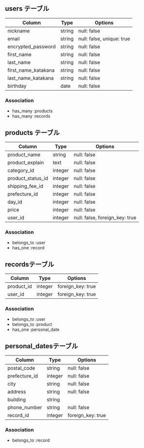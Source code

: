 ## users テーブル

| Column              | Type   | Options                   |
|---------------------|--------|---------------------------|
| nickname            | string | null: false               |
| email               | string | null: false, unique: true |
| encrypted_password  | string | null: false               |
| first_name          | string | null: false               |
| last_name           | string | null: false               |
| first_name_katakana | string | null: false               |
| last_name_katakana  | string | null: false               |
| birthday            | date   | null: false               |




### Association
- has_many :products
- has_many :records


## products テーブル

| Column            | Type    | Options                        |
|-------------------|---------|--------------------------------|
| product_name      | string  | null: false                    |
| product_explain   | text    | null: false                    |
| category_id       | integer | null: false                    |
| product_status_id | integer | null: false                    |
| shipping_fee_id   | integer | null: false                    |
| prefecture_id     | integer | null: false                    |
| day_id            | integer | null: false                    |
| price             | integer | null: false                    |
| user_id           | integer | null: false, foreign_key: true |


### Association
- belongs_to :user
- has_one :record


## recordsテーブル
| Column           |  Type  | Options           |
|------------------|--------|-------------------|
| product_id      | integer | foreign_key: true |
| user_id         | integer | foreign_key: true |


### Association
- belongs_to :user
- belongs_to :product
- has_one :personal_date

## personal_datesテーブル

| Column          |  Type   | Options           |
|-----------------|---------|-------------------|
| postal_code     | string  | null: false       |
| prefecture_id   | integer | null: false       |
| city            | string  | null: false       |
| address         | string  | null: false       |
| building        | string  |                   | 
| phone_number    | string  | null: false       |
| record_id       | integer | foreign_key: true |


### Association
- belongs_to :record
